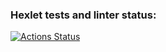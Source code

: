 ### Hexlet tests and linter status:
[![Actions Status](https://github.com/Denis-Shakhurov/algorithms-project-69/actions/workflows/hexlet-check.yml/badge.svg)](https://github.com/Denis-Shakhurov/algorithms-project-69/actions)